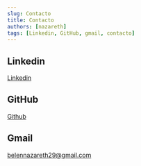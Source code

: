```yaml
---
slug: Contacto
title: Contacto
authors: [nazareth]
tags: [Linkedin, GitHub, gmail, contacto]
---
```


## **Linkedin**

[Linkedin](https://www.linkedin.com/in/bel%C3%A9n-nazareth-dur%C3%A1n-mel%C3%A9ndez-6503111aa/)

## **GitHub**

[Github](https://github.com/belennazareth)

## **Gmail**

belennazareth29@gmail.com